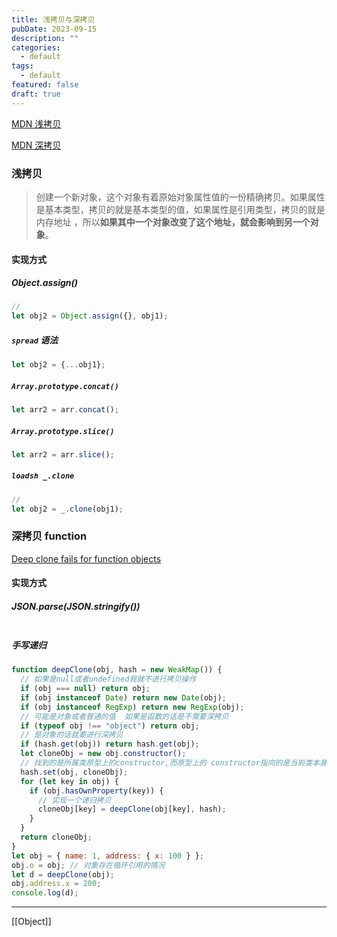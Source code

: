 ```yaml
---
title: 浅拷贝与深拷贝
pubDate: 2023-09-15
description: ""
categories:
  - default
tags:
  - default
featured: false
draft: true
---
```

[MDN 浅拷贝](https://developer.mozilla.org/zh-CN/docs/Glossary/Shallow_copy)

[MDN 深拷贝](https://developer.mozilla.org/zh-CN/docs/Glossary/Deep_copy)

### 浅拷贝

> 创建一个新对象，这个对象有着原始对象属性值的一份精确拷贝。如果属性是基本类型，拷贝的就是基本类型的值，如果属性是引用类型，拷贝的就是内存地址 ，所以**如果其中一个对象改变了这个地址，就会影响到另一个对象**。

#### 实现方式

##### Object.assign()

```js
//
let obj2 = Object.assign({}, obj1);
```

##### `spread` 语法

```js
let obj2 = {...obj1};
```

##### `Array.prototype.concat()`

```js
let arr2 = arr.concat();
```

##### `Array.prototype.slice()`

```js
let arr2 = arr.slice();
```

##### `loadsh _.clone`

```js
//
let obj2 = _.clone(obj1);
```

### 深拷贝 function

[Deep clone fails for function objects](https://github.com/lodash/lodash/issues/4610)

#### 实现方式

##### JSON.parse(JSON.stringify())

```js

```

##### 手写递归

```js
function deepClone(obj, hash = new WeakMap()) {
  // 如果是null或者undefined我就不进行拷贝操作
  if (obj === null) return obj;
  if (obj instanceof Date) return new Date(obj);
  if (obj instanceof RegExp) return new RegExp(obj);
  // 可能是对象或者普通的值  如果是函数的话是不需要深拷贝
  if (typeof obj !== "object") return obj;
  // 是对象的话就要进行深拷贝
  if (hash.get(obj)) return hash.get(obj);
  let cloneObj = new obj.constructor();
  // 找到的是所属类原型上的constructor,而原型上的 constructor指向的是当前类本身
  hash.set(obj, cloneObj);
  for (let key in obj) {
    if (obj.hasOwnProperty(key)) {
      // 实现一个递归拷贝
      cloneObj[key] = deepClone(obj[key], hash);
    }
  }
  return cloneObj;
}
let obj = { name: 1, address: { x: 100 } };
obj.o = obj; // 对象存在循环引用的情况
let d = deepClone(obj);
obj.address.x = 200;
console.log(d);


```

---

[[Object]]
